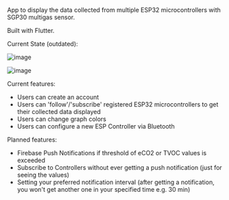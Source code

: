 App to display the data collected from multiple
ESP32 microcontrollers with SGP30 multigas sensor.

Built with Flutter.

Current State (outdated):

![image](https://user-images.githubusercontent.com/51988056/178097361-4e3efe77-8fac-4eea-a662-f2d84a3a79ef.png)

![image](https://user-images.githubusercontent.com/51988056/178097384-9533d565-5ca5-4729-92f0-cf53ae3762ba.png)


Current features:
- Users can create an account
- Users can 'follow'/'subscribe' registered ESP32 microcontrollers to get their collected data displayed
- Users can change graph colors
- Users can configure a new ESP Controller via Bluetooth

Planned features:
- Firebase Push Notifications if threshold of eCO2 or TVOC values is exceeded
- Subscribe to Controllers without ever getting a push notification (just for seeing the values)
- Setting your preferred notification interval (after getting a notification, you won't get another one in your specified time e.g. 30 min)
